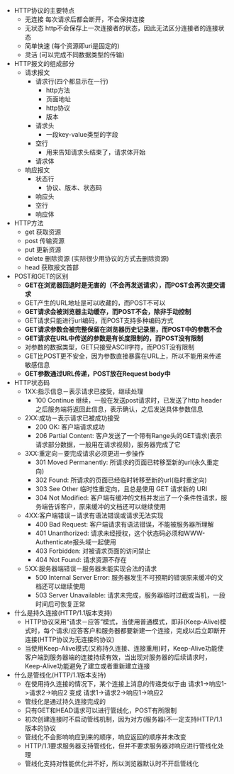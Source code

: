 - HTTP协议的主要特点
    + 无连接 每次请求后都会断开，不会保持连接
    + 无状态 http不会保存上一次连接者的状态，因此无法区分连接者的连接状态
    + 简单快速 (每个资源即uri是固定的)
    + 灵活 (可以完成不同数据类型的传输)
- HTTP报文的组成部分
    + 请求报文
        * 请求行(四个都显示在一行)
            - http方法
            - 页面地址
            - http协议
            - 版本
        * 请求头
            - 一段key-value类型的字段
        * 空行
            - 用来告知请求头结束了，请求体开始
        * 请求体
    + 响应报文
        * 状态行
            - 协议、版本、状态码
        * 响应头
        * 空行
        * 响应体
- HTTP方法
    + get 获取资源
    + post 传输资源
    + put 更新资源
    + delete 删除资源 (实际很少用协议的方式去删除资源)
    + head 获取报文首部
- POST和GET的区别
    + **GET在浏览器回退时是无害的（不会再发送请求），而POST会再次提交请求**
    + GET产生的URL地址是可以收藏的，而POST不可以
    + **GET请求会被浏览器主动缓存，而POST不会，除非手动控制**
    + GET请求只能进行url编码，而POST支持多种编码方式
    + **GET请求参数会被完整保留在浏览器历史记录里，而POST中的参数不会**
    + **GET请求在URL中传送的参数是有长度限制的，而POST没有限制**
    + 对参数的数据类型，GET只接受ASCII字符，而POST没有限制
    + GET比POST更不安全，因为参数直接暴露在URL上，所以不能用来传递敏感信息
    + **GET参数通过URL传递，POST放在Request body中**
- HTTP状态码
    + 1XX:指示信息－表示请求已接受，继续处理
        * 100 Continue 继续，一般在发送post请求时，已发送了http header之后服务端将返回此信息，表示确认，之后发送具体参数信息
    + 2XX:成功－表示请求已被成功接受
        * 200 OK: 客户端请求成功
        * 206 Partial Content: 客户发送了一个带有Range头的GET请求(表示请求部分数据，一般用在请求视频)，服务器完成了它
    + 3XX:重定向－要完成请求必须更进一步操作
        * 301 Moved Permanently: 所请求的页面已转移至新的url(永久重定向)
        * 302 Found: 所请求的页面已经临时转移至新的url(临时重定向)
        * 303 See Other 临时性重定向，且总是使用 GET 请求新的 URI
        * 304 Not Modified: 客户端有缓冲的文档并发出了一个条件性请求，服务端告诉客户，原来缓冲的文档还可以继续使用
    + 4XX:客户端错误－请求有语法错误或请求无法实现
        * 400 Bad Request: 客户端请求有语法错误，不能被服务器所理解
        * 401 Unanthorized: 请求未经授权，这个状态码必须和WWW-Authenticate报头域一起使用
        * 403 Forbidden: 对被请求页面的访问禁止
        * 404 Not Found: 请求资源不存在
    + 5XX:服务器端错误－服务器未能实现合法的请求
        * 500 Internal Server Error: 服务器发生不可预期的错误原来缓冲的文档还可以继续使用
        * 503 Server Unavailable: 请求未完成，服务器临时过截或当机，一段时间后可恢复正常
- 什么是持久连接(HTTP/1.1版本支持)
    + HTTP协议采用“请求－应答”模式，当使用普通模式，即非(Keep-Alive)模式时，每个请求/应答客户和服务器都要新建一个连接，完成以后立即断开连接(HTTP协议为无连接的协议)
    + 当使用Keep-Alive模式(又称持久连接、连接重用)时，Keep-Alive功能使客户端到服务器端的连接持续有效，当出现对服务器的后续请求时，Keep-Alive功能避免了建立或者重新建立连接
- 什么是管线化(HTTP/1.1版本支持)
    + 在使用持久连接的情况下，某个连接上消息的传递类似于由 请求1->响应1->请求2->响应2 变成 请求1->请求2->响应1->响应2
    + 管线化是通过持久连接完成的
    + 只有GET和HEAD请求可以进行管线化，POST有所限制
    + 初次创建连接时不启动管线机制，因为对方(服务器)不一定支持HTTP/1.1版本的协议
    + 管线化不会影响响应到来的顺序，响应返回的顺序并未改变
    + HTTP/1.1要求服务器支持管线化，但并不要求服务器对响应进行管线化处理
    + 管线化支持对性能优化并不好，所以浏览器默认时不开启管线化
